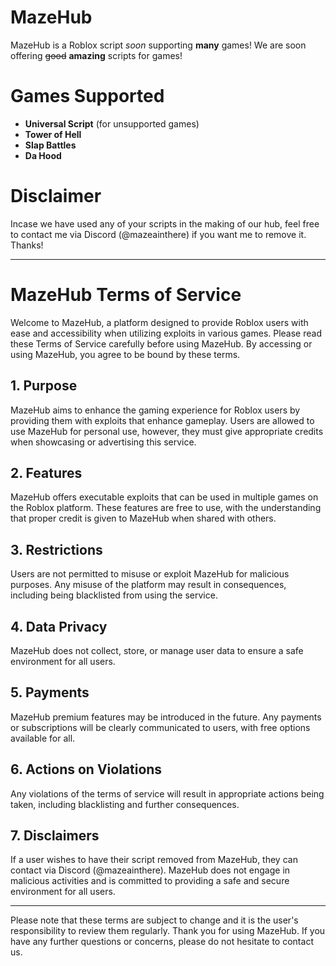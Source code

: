 # MazeHub
MazeHub is a Roblox script *soon* supporting **many** games! We are soon offering ~~good~~ **amazing** scripts for games!

# Games Supported

* **Universal Script** (for unsupported games)
* **Tower of Hell**
* **Slap Battles**
* **Da Hood**

# Disclaimer

Incase we have used any of your scripts in the making of our hub, feel free to contact me via Discord (@mazeainthere) if you want me to remove it. Thanks!

---

# MazeHub Terms of Service

Welcome to MazeHub, a platform designed to provide Roblox users with ease and accessibility when utilizing exploits in various games. Please read these Terms of Service carefully before using MazeHub. By accessing or using MazeHub, you agree to be bound by these terms.

## 1. Purpose
MazeHub aims to enhance the gaming experience for Roblox users by providing them with exploits that enhance gameplay. Users are allowed to use MazeHub for personal use, however, they must give appropriate credits when showcasing or advertising this service.

## 2. Features
MazeHub offers executable exploits that can be used in multiple games on the Roblox platform. These features are free to use, with the understanding that proper credit is given to MazeHub when shared with others.

## 3. Restrictions
Users are not permitted to misuse or exploit MazeHub for malicious purposes. Any misuse of the platform may result in consequences, including being blacklisted from using the service.

## 4. Data Privacy
MazeHub does not collect, store, or manage user data to ensure a safe environment for all users.

## 5. Payments
MazeHub premium features may be introduced in the future. Any payments or subscriptions will be clearly communicated to users, with free options available for all.

## 6. Actions on Violations
Any violations of the terms of service will result in appropriate actions being taken, including blacklisting and further consequences.

## 7. Disclaimers
If a user wishes to have their script removed from MazeHub, they can contact via Discord (@mazeainthere). MazeHub does not engage in malicious activities and is committed to providing a safe and secure environment for all users.

---

Please note that these terms are subject to change and it is the user's responsibility to review them regularly. Thank you for using MazeHub. If you have any further questions or concerns, please do not hesitate to contact us. 
